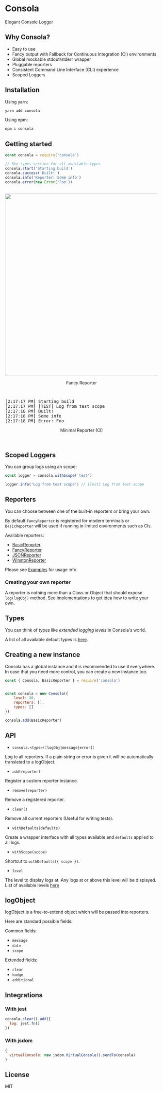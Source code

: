 # Consola

Elegant Console Logger

## Why Consola?

- Easy to use
- Fancy output with Fallback for Continuous Integration (CI) environments
- Global mockable stdout/stderr wrapper
- Pluggable reporters
- Consistent Command Line Interface (CLI) experience
- Scoped Loggers

## Installation

Using yarn:

```bash
yarn add consola
```

Using npm:

```bash
npm i consola
```

## Getting started

```js
const consola = require('consola')

// See types section for all available types
consola.start('Starting build')
consola.success('Built!')
consola.info('Reporter: Some info')
consola.error(new Error('Foo'))
```

<div align="center">
<br>
<img src="./assets/screen1.png" width="600px">
<p>Fancy Reporter</p>
<br>
</div>

<pre>
[2:17:17 PM] Starting build
[2:17:17 PM] [TEST] Log from test scope
[2:17:18 PM] Built!
[2:17:18 PM] Some info
[2:17:18 PM] Error: Foo
</pre>
<div align="center">
<p>Minimal Reporter (CI)</p>
<br>
</div>

## Scoped Loggers

You can group logs using an scope:

```js
const logger = consola.withScope('test')

logger.info('Log from test scope') // [Test] Log from test scope
```

## Reporters

You can choose between one of the built-in reporters or bring your own.

By default `FancyReporter` is registered for modern terminals or `BasicReporter` will be used if running in limited environments such as CIs.

Available reporters:

- [BasicReporter](./src/reporters/basic.js)
- [FancyReporter](./src/reporters/fancy.js)
- [JSONReporter](./src/reporters/json.js)
- [WinstonReporter](./src/reporters/winston.js)

Please see [Examples](./examples) for usage info.

### Creating your own reporter

A reporter is nothing more than a Class or Object that should expose `log(logObj)` method.
See implementations to get idea how to write your own.

## Types

You can think of types like _extended logging levels_ in Consola's world.

A list of all available default types is [here](./src/types.js).

## Creating a new instance

Consola has a global instance and it is recommended to use it everywhere.
In case that you need more control, you can create a new instance too.

```js
const { Consola, BasicReporter } = require('consola')


const consola = new Consola({
    level: 30,
    reporters: [],
    types: []
})

consola.add(BasicReporter)
```

## API

- `consola.<type>([logObj|message|error])`

Log to all reporters. If a plain string or error is given it will be automatically translated to a logObject.

- `add(reporter)`

Register a custom reporter instance.

- `remove(reporter)`

Remove a registered reporter.

- `clear()`

Remove all current reporters (Useful for writing tests).

- `withDefaults(defaults)`

Create a wrapper interface with all types available and `defaults` applied to all logs.

- `withScope(scope)`

Shortcut to `withDefaults({ scope })`.

- `level`

The level to display logs at. Any logs at or above this level will be displayed.  
List of available levels [here](./src/types.js)

## logObject

logObject is a free-to-extend object which will be passed into reporters.

Here are standard possible fields:

Common fields:

- `message`
- `date`
- `scope`

Extended fields:

- `clear`
- `badge`
- `additional`

## Integrations

### With jest

```js
consola.clear().add({
  log: jest.fn()
})
```

### With jsdom

```js
{
  virtualConsole: new jsdom.VirtualConsole().sendTo(consola)
}
```

## License

MIT

